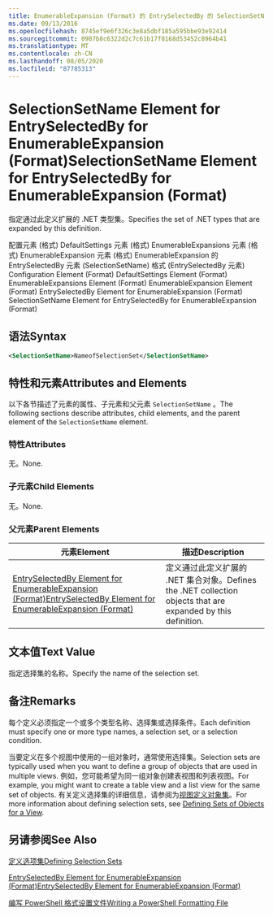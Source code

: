 ```yaml
---
title: EnumerableExpansion (Format) 的 EntrySelectedBy 的 SelectionSetName 元素 |Microsoft Docs
ms.date: 09/13/2016
ms.openlocfilehash: 8745ef9e6f326c3e8a5dbf185a595bbe93e92414
ms.sourcegitcommit: 0907b8c6322d2c7c61b17f8168d53452c8964b41
ms.translationtype: MT
ms.contentlocale: zh-CN
ms.lasthandoff: 08/05/2020
ms.locfileid: "87785313"
---
```

# <a name="selectionsetname-element-for-entryselectedby-for-enumerableexpansion-format"></a><span data-ttu-id="6b466-102">SelectionSetName Element for EntrySelectedBy for EnumerableExpansion (Format)</span><span class="sxs-lookup"><span data-stu-id="6b466-102">SelectionSetName Element for EntrySelectedBy for EnumerableExpansion (Format)</span></span>

<span data-ttu-id="6b466-103">指定通过此定义扩展的 .NET 类型集。</span><span class="sxs-lookup"><span data-stu-id="6b466-103">Specifies the set of .NET types that are expanded by this definition.</span></span>

<span data-ttu-id="6b466-104">配置元素 (格式) DefaultSettings 元素 (格式) EnumerableExpansions 元素 (格式) EnumerableExpansion 元素 (格式) EnumerableExpansion 的 EntrySelectedBy 元素 (SelectionSetName) 格式 (EntrySelectedBy 元素) </span><span class="sxs-lookup"><span data-stu-id="6b466-104">Configuration Element (Format) DefaultSettings Element (Format) EnumerableExpansions Element (Format) EnumerableExpansion Element (Format) EntrySelectedBy Element for EnumerableExpansion (Format) SelectionSetName Element for EntrySelectedBy for EnumerableExpansion (Format)</span></span>

## <a name="syntax"></a><span data-ttu-id="6b466-105">语法</span><span class="sxs-lookup"><span data-stu-id="6b466-105">Syntax</span></span>

```xml
<SelectionSetName>NameofSelectionSet</SelectionSetName>

```

## <a name="attributes-and-elements"></a><span data-ttu-id="6b466-106">特性和元素</span><span class="sxs-lookup"><span data-stu-id="6b466-106">Attributes and Elements</span></span>

<span data-ttu-id="6b466-107">以下各节描述了元素的属性、子元素和父元素 `SelectionSetName` 。</span><span class="sxs-lookup"><span data-stu-id="6b466-107">The following sections describe attributes, child elements, and the parent element of the `SelectionSetName` element.</span></span>

### <a name="attributes"></a><span data-ttu-id="6b466-108">特性</span><span class="sxs-lookup"><span data-stu-id="6b466-108">Attributes</span></span>

<span data-ttu-id="6b466-109">无。</span><span class="sxs-lookup"><span data-stu-id="6b466-109">None.</span></span>

### <a name="child-elements"></a><span data-ttu-id="6b466-110">子元素</span><span class="sxs-lookup"><span data-stu-id="6b466-110">Child Elements</span></span>

<span data-ttu-id="6b466-111">无。</span><span class="sxs-lookup"><span data-stu-id="6b466-111">None.</span></span>

### <a name="parent-elements"></a><span data-ttu-id="6b466-112">父元素</span><span class="sxs-lookup"><span data-stu-id="6b466-112">Parent Elements</span></span>

|<span data-ttu-id="6b466-113">元素</span><span class="sxs-lookup"><span data-stu-id="6b466-113">Element</span></span>|<span data-ttu-id="6b466-114">描述</span><span class="sxs-lookup"><span data-stu-id="6b466-114">Description</span></span>|
|-------------|-----------------|
|[<span data-ttu-id="6b466-115">EntrySelectedBy Element for EnumerableExpansion (Format)</span><span class="sxs-lookup"><span data-stu-id="6b466-115">EntrySelectedBy Element for EnumerableExpansion (Format)</span></span>](./entryselectedby-element-for-enumerableexpansion-format.md)|<span data-ttu-id="6b466-116">定义通过此定义扩展的 .NET 集合对象。</span><span class="sxs-lookup"><span data-stu-id="6b466-116">Defines the .NET collection objects that are expanded by this definition.</span></span>|

## <a name="text-value"></a><span data-ttu-id="6b466-117">文本值</span><span class="sxs-lookup"><span data-stu-id="6b466-117">Text Value</span></span>

<span data-ttu-id="6b466-118">指定选择集的名称。</span><span class="sxs-lookup"><span data-stu-id="6b466-118">Specify the name of the selection set.</span></span>

## <a name="remarks"></a><span data-ttu-id="6b466-119">备注</span><span class="sxs-lookup"><span data-stu-id="6b466-119">Remarks</span></span>

<span data-ttu-id="6b466-120">每个定义必须指定一个或多个类型名称、选择集或选择条件。</span><span class="sxs-lookup"><span data-stu-id="6b466-120">Each definition must specify one or more type names, a selection set, or a selection condition.</span></span>

<span data-ttu-id="6b466-121">当要定义在多个视图中使用的一组对象时，通常使用选择集。</span><span class="sxs-lookup"><span data-stu-id="6b466-121">Selection sets are typically used when you want to define a group of objects that are used in multiple views.</span></span> <span data-ttu-id="6b466-122">例如，您可能希望为同一组对象创建表视图和列表视图。</span><span class="sxs-lookup"><span data-stu-id="6b466-122">For example, you might want to create a table view and a list view for the same set of objects.</span></span> <span data-ttu-id="6b466-123">有关定义选择集的详细信息，请参阅为[视图定义对象集](./defining-selection-sets.md)。</span><span class="sxs-lookup"><span data-stu-id="6b466-123">For more information about defining selection sets, see [Defining Sets of Objects for a View](./defining-selection-sets.md).</span></span>

## <a name="see-also"></a><span data-ttu-id="6b466-124">另请参阅</span><span class="sxs-lookup"><span data-stu-id="6b466-124">See Also</span></span>

[<span data-ttu-id="6b466-125">定义选项集</span><span class="sxs-lookup"><span data-stu-id="6b466-125">Defining Selection Sets</span></span>](./defining-selection-sets.md)

[<span data-ttu-id="6b466-126">EntrySelectedBy Element for EnumerableExpansion (Format)</span><span class="sxs-lookup"><span data-stu-id="6b466-126">EntrySelectedBy Element for EnumerableExpansion (Format)</span></span>](./entryselectedby-element-for-enumerableexpansion-format.md)

[<span data-ttu-id="6b466-127">编写 PowerShell 格式设置文件</span><span class="sxs-lookup"><span data-stu-id="6b466-127">Writing a PowerShell Formatting File</span></span>](./writing-a-powershell-formatting-file.md)

